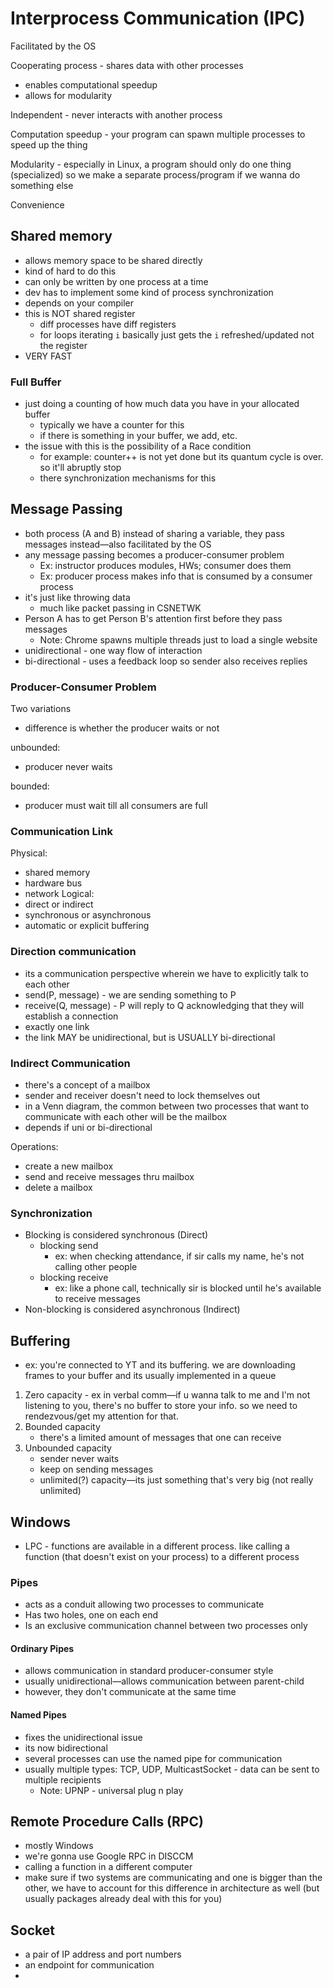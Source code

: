 # Interprocess Communication (IPC) 
Facilitated by the OS

Cooperating process - shares data with other processes
- enables computational speedup
- allows for modularity

Independent - never interacts with another process

Computation speedup - your program can spawn multiple processes to speed up the thing

Modularity - especially in Linux, a program should only do one thing (specialized) so we make a separate process/program if we wanna do something else

Convenience

## Shared memory
- allows memory space to be shared directly
- kind of hard to do this
- can only be written by one process at a time
- dev has to implement some kind of process synchronization
- depends on your compiler
- this is NOT shared register
	- diff processes have diff registers
	- for loops iterating `i` basically just gets the `i` refreshed/updated not the register
- VERY FAST

### Full Buffer
- just doing a counting of how much data you have in your allocated buffer
	- typically we have a counter for this
	- if there is something in your buffer, we add, etc.
- the issue with this is the possibility of a Race condition
	- for example: counter++ is not yet done but its quantum cycle is over. so it'll abruptly stop
	- there synchronization mechanisms for this

## Message Passing
- both process (A and B) instead of sharing a variable, they pass messages instead—also facilitated by the OS
- any message passing becomes a producer-consumer problem
	- Ex: instructor produces modules, HWs; consumer does them
	- Ex: producer process makes info that is consumed by a consumer process
- it's just like throwing data
	- much like packet passing in CSNETWK
- Person A has to get Person B's attention first before they pass messages
	- Note: Chrome spawns multiple threads just to load a single website
- unidirectional - one way flow of interaction
- bi-directional - uses a feedback loop so sender also receives replies
### Producer-Consumer Problem

Two variations
- difference is whether the producer waits or not

unbounded:
- producer never waits

bounded:
- producer must wait till all consumers are full
### Communication Link

Physical:
- shared memory
- hardware bus
- network
Logical:
- direct or indirect
- synchronous or asynchronous
- automatic or explicit buffering

### Direction communication
- its a communication perspective wherein we have to explicitly talk to each other
- send(P, message) - we are sending something to P
- receive(Q, message) - P will reply to Q acknowledging that they will establish a connection
- exactly one link
- the link MAY be unidirectional, but is USUALLY bi-directional

### Indirect Communication
- there's a concept of a mailbox
- sender and receiver doesn't need to lock themselves out
- in a Venn diagram, the common between two processes that want to communicate with each other will be the mailbox
- depends if uni or bi-directional

Operations:
- create a new mailbox
- send and receive messages thru mailbox
- delete a mailbox

### Synchronization

- Blocking is considered synchronous (Direct)
	- blocking send 
		- ex: when checking attendance, if sir calls my name, he's not calling other people
	- blocking receive
		- ex: like a phone call, technically sir is blocked until he's available to receive messages
- Non-blocking is considered asynchronous (Indirect)

## Buffering

- ex: you're connected to YT and its buffering. we are downloading frames to your buffer and its usually implemented in a queue

1. Zero capacity - ex in verbal comm—if u wanna talk to me and I'm not listening to you, there's no buffer to store your info. so we need to rendezvous/get my attention for that.
2. Bounded capacity
	- there's a limited amount of messages that one can receive
3. Unbounded capacity
	- sender never waits
	- keep on sending messages
	- unlimited(?) capacity—its just something that's very big (not really unlimited)

## Windows

- LPC - functions are available in a different process. like calling a function (that doesn't exist on your process) to a different process

### Pipes
- acts as a conduit allowing two processes to communicate
- Has two holes, one on each end
- Is an exclusive communication channel between two processes only

#### Ordinary Pipes
- allows communication in standard producer-consumer style
- usually unidirectional—allows communication between parent-child
- however, they don't communicate at the same time 

#### Named Pipes
- fixes the unidirectional issue
- its now bidirectional
- several processes can use the named pipe for communication
- usually multiple types: TCP, UDP, MulticastSocket - data can be sent to multiple recipients
	- Note: UPNP - universal plug n play

## Remote Procedure Calls (RPC)
- mostly Windows
- we're gonna use Google RPC in DISCCM
- calling a function in a different computer
- make sure if two systems are communicating and one is bigger than the other, we have to account for this difference in architecture as well (but usually packages already deal with this for you)

## Socket
- a pair of IP address and port numbers
- an endpoint for communication
- 